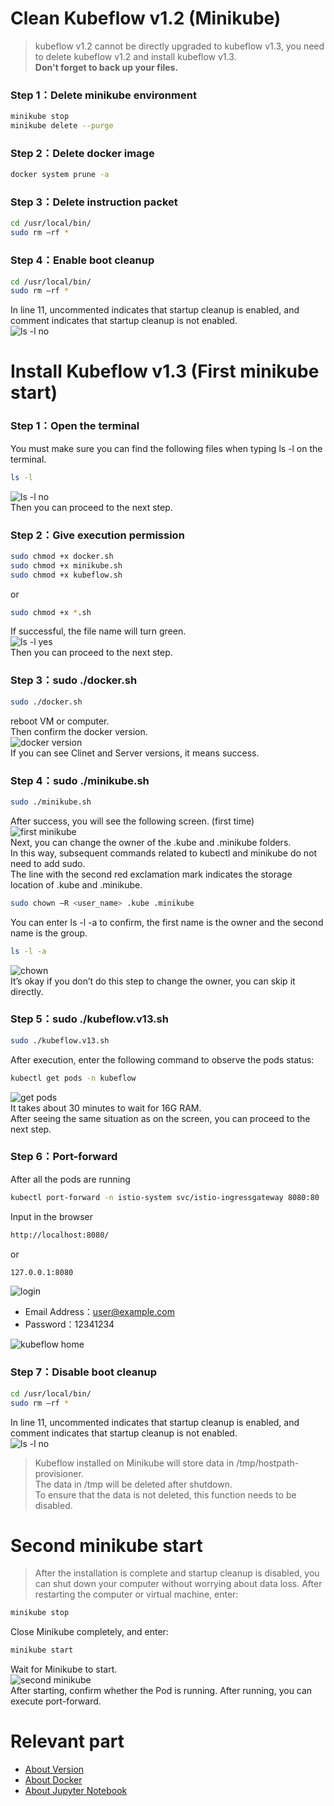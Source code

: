 # Clean Kubeflow v1.2 (Minikube)
> kubeflow v1.2 cannot be directly upgraded to kubeflow v1.3, you need to delete kubeflow v1.2 and install kubeflow v1.3. \
> **Don't forget to back up your files.**

### Step 1：Delete minikube environment
```Bash
minikube stop
minikube delete --purge
```

### Step 2：Delete docker image
```Bash
docker system prune -a
```

### Step 3：Delete instruction packet
```Bash
cd /usr/local/bin/
sudo rm –rf *
```

### Step 4：Enable boot cleanup
```Bash
cd /usr/local/bin/
sudo rm –rf *
```
In line 11, uncommented indicates that startup cleanup is enabled, and comment indicates that startup cleanup is not enabled. \
<img src="https://github.com/WEICHINLIN/Kubeflow---Natural-Language-Processing/blob/main/4.%20Image/boot%20cleanup.png" alt="ls -l no"/><br/>

# Install Kubeflow v1.3 (First minikube start)

### Step 1：Open the terminal
You must make sure you can find the following files when typing ls -l on the terminal.
```Bash
ls -l
```
<img src="https://github.com/WEICHINLIN/Kubeflow---Natural-Language-Processing/blob/main/4.%20Image/ls%20-l%20no.png" alt="ls -l no"/><br/>
Then you can proceed to the next step.

### Step 2：Give execution permission
```Bash
sudo chmod +x docker.sh
sudo chmod +x minikube.sh
sudo chmod +x kubeflow.sh
```
or
```Bash
sudo chmod +x *.sh
```
If successful, the file name will turn green. \
<img src="https://github.com/WEICHINLIN/Kubeflow---Natural-Language-Processing/blob/main/4.%20Image/ls%20-l%20yes.png" alt="ls -l yes"/><br/>
Then you can proceed to the next step.

### Step 3：sudo ./docker.sh
```Bash
sudo ./docker.sh
```
reboot VM or computer. \
Then confirm the docker version. \
<img src="https://github.com/WEICHINLIN/Kubeflow---Natural-Language-Processing/blob/main/4.%20Image/docker%20version.png" alt="docker version"/><br/>
If you can see Clinet and Server versions, it means success.

### Step 4：sudo ./minikube.sh
```Bash
sudo ./minikube.sh
```
After success, you will see the following screen. (first time)\
<img src="https://github.com/WEICHINLIN/Kubeflow---Natural-Language-Processing/blob/main/4.%20Image/first%20minikube.png" alt="first minikube"/><br/>
Next, you can change the owner of the .kube and .minikube folders. \
In this way, subsequent commands related to kubectl and minikube do not need to add sudo. \
The line with the second red exclamation mark indicates the storage location of .kube and .minikube.
```Bash
sudo chown –R <user_name> .kube .minikube
```
You can enter ls -l -a to confirm, the first name is the owner and the second name is the group.
```Bash
ls -l -a
```
<img src="https://github.com/WEICHINLIN/Kubeflow---Natural-Language-Processing/blob/main/4.%20Image/chown.png" alt="chown"/><br/>
It’s okay if you don’t do this step to change the owner, you can skip it directly.

### Step 5：sudo ./kubeflow.v13.sh
```Bash
sudo ./kubeflow.v13.sh
```
After execution, enter the following command to observe the pods status:
```Bash
kubectl get pods -n kubeflow
```
<img src="https://github.com/WEICHINLIN/Kubeflow---Natural-Language-Processing/blob/main/4.%20Image/get%20pods.png" alt="get pods"/><br/>
It takes about 30 minutes to wait for 16G RAM. \
After seeing the same situation as on the screen, you can proceed to the next step.

### Step 6：Port-forward
After all the pods are running
```Bash
kubectl port-forward -n istio-system svc/istio-ingressgateway 8080:80
```
Input in the browser
```Bash
http://localhost:8080/
```
or
```Bash
127.0.0.1:8080
```
<img src="https://github.com/WEICHINLIN/Kubeflow---Natural-Language-Processing/blob/main/4.%20Image/login.png" alt="login"/><br/>
* Email Address：user@example.com
* Password：12341234

<img src="https://github.com/WEICHINLIN/Kubeflow---Natural-Language-Processing/blob/main/4.%20Image/kubeflow%20home.png" alt="kubeflow home"/><br/>

### Step 7：Disable boot cleanup
```Bash
cd /usr/local/bin/
sudo rm –rf *
```
In line 11, uncommented indicates that startup cleanup is enabled, and comment indicates that startup cleanup is not enabled. \
<img src="https://github.com/WEICHINLIN/Kubeflow---Natural-Language-Processing/blob/main/4.%20Image/boot%20cleanup%20up.png" alt="ls -l no"/><br/>
> Kubeflow installed on Minikube will store data in /tmp/hostpath-provisioner. \
> The data in /tmp will be deleted after shutdown. \
> To ensure that the data is not deleted, this function needs to be disabled.

# Second minikube start
> After the installation is complete and startup cleanup is disabled, you can shut down your computer without worrying about data loss.
After restarting the computer or virtual machine, enter:
```Bash
minikube stop
```
Close Minikube completely, and enter:
```Bash
minikube start
```
Wait for Minikube to start. \
<img src="https://github.com/WEICHINLIN/Kubeflow---Natural-Language-Processing/blob/main/4.%20Image/second%20minikube.png" alt="second minikube"/><br/>
After starting, confirm whether the Pod is running. After running, you can execute port-forward.

# Relevant part

* [About Version](https://github.com/WEICHINLIN/Kubeflow---Natural-Language-Processing/blob/main/README.md)
* [About Docker](https://github.com/WEICHINLIN/Kubeflow---Natural-Language-Processing/blob/main/2.%20Docker/Docker.md)
* [About Jupyter Notebook](https://github.com/WEICHINLIN/Kubeflow---Natural-Language-Processing/blob/main/3.%20Jupyter%20Notebook/Jupyter%20Notebook.md)
